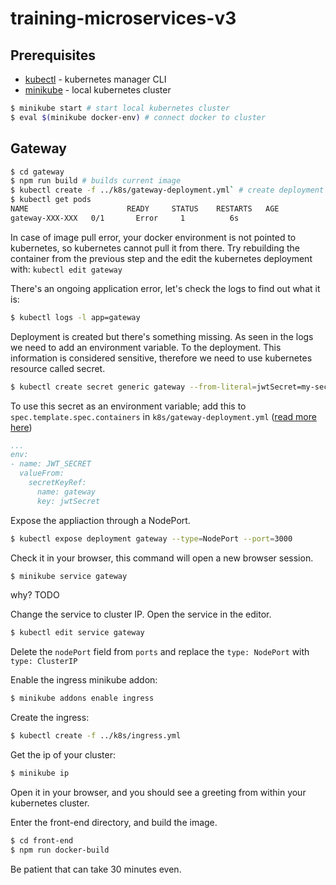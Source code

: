 # training-microservices-v3

## Prerequisites

- [kubectl](https://kubernetes.io/docs/tasks/tools/install-kubectl/) - kubernetes manager CLI
- [minikube](https://github.com/kubernetes/minikube) - local kubernetes cluster
```bash
$ minikube start # start local kubernetes cluster
$ eval $(minikube docker-env) # connect docker to cluster
```

## Gateway

```sh
$ cd gateway
$ npm run build # builds current image
$ kubectl create -f ../k8s/gateway-deployment.yml` # create deployment
$ kubectl get pods
NAME                      READY     STATUS    RESTARTS   AGE
gateway-XXX-XXX   0/1       Error     1          6s
```

In case of image pull error, your docker environment is not pointed to kubernetes, so kubernetes cannot pull it from
there. Try rebuilding the container from the previous step and the edit the kubernetes deployment with:
`kubectl edit gateway`

There's an ongoing application error, let's check the logs to find out what it is:

```bash
$ kubectl logs -l app=gateway
```

Deployment is created but there's something missing. As seen in the logs we need to add an environment variable. To the
deployment. This information is considered sensitive, therefore we need to use kubernetes resource called secret.

```bash
$ kubectl create secret generic gateway --from-literal=jwtSecret=my-secret # create secret
```

To use this secret as an environment variable; add this to `spec.template.spec.containers` in
`k8s/gateway-deployment.yml`
([read more here](https://kubernetes.io/docs/tasks/inject-data-application/define-environment-variable-container/))

```yaml
...
env:
- name: JWT_SECRET
  valueFrom:
    secretKeyRef:
      name: gateway
      key: jwtSecret
```

Expose the appliaction through a NodePort.

```sh
$ kubectl expose deployment gateway --type=NodePort --port=3000
```

Check it in your browser, this command will open a new browser session.

```sh
$ minikube service gateway
```

why? TODO

Change the service to cluster IP. Open the service in the editor.

```sh
$ kubectl edit service gateway
```

Delete the `nodePort` field from `ports` and replace the `type: NodePort` with `type: ClusterIP`

Enable the ingress minikube addon:

```sh
$ minikube addons enable ingress
```

Create the ingress:

```sh
$ kubectl create -f ../k8s/ingress.yml
```

Get the ip of your cluster:

```sh
$ minikube ip
```

Open it in your browser, and you should see a greeting from within your kubernetes cluster.

Enter the front-end directory, and build the image.

```sh
$ cd front-end
$ npm run docker-build
```

Be patient that can take 30 minutes even.

